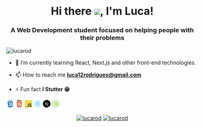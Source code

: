 <h1 align="center">Hi there <img src="https://raw.githubusercontent.com/kaueMarques/kaueMarques/master/hi.gif" width="30px">, I'm Luca!</h1>
<h3 align="center">A Web Development student focused on helping people with their problems</h3>
<p align="left"> <img src="https://komarev.com/ghpvc/?username=lucarod" alt="lucarod" /> </p>

- 🌱 I’m currently learning React, Next.js and other front-end technologies.

- 📫 How to reach me **luca12rodrigues@gmail.com**

- ⚡ Fun fact **I Stutter 😁**

<p align="left">
<img src="https://raw.githubusercontent.com/devicons/devicon/master/icons/css3/css3-plain-wordmark.svg" alt="css3"  width="20" height="20"/>
<img src="https://raw.githubusercontent.com/devicons/devicon/master/icons/html5/html5-original-wordmark.svg" alt="html5"  width="20" height="20"/>
<img src="https://raw.githubusercontent.com/devicons/devicon/master/icons/javascript/javascript-original.svg" alt="javascript" width="20" height="20"/>
<img src="https://raw.githubusercontent.com/devicons/devicon/master/icons/react/react-original.svg" alt="react" width="20" height="20"/>
<img src="https://raw.githubusercontent.com/devicons/devicon/master/icons/nextjs/nextjs-original.svg" alt="next" width="20" height="20"/>
<img src="https://raw.githubusercontent.com/devicons/devicon/master/icons/nodejs/nodejs-original.svg" alt="c" width="20" height="20"/>
</p>

<p align="center">
<a href="https://codepen.io/lucarod" target="blank"><img align="center" src="https://cdn.jsdelivr.net/npm/simple-icons@3.0.1/icons/codepen.svg" alt="lucarod" height="20" width="20" /></a>
<a href="https://www.linkedin.com/in/lucarod/" target="blank"><img align="center" src="https://cdn.jsdelivr.net/npm/simple-icons@3.0.1/icons/linkedin.svg" alt="lucarod" height="20" width="20" /></a>
</p>

<!--

Here are some ideas to get you started:

- 🔭 I’m currently working on ...
- 🌱 I’m currently learning ...
- 👯 I’m looking to collaborate on ...
- 🤔 I’m looking for help with ...
- 💬 Ask me about ...
- 📫 How to reach me: ...
- 😄 Pronouns: ...
- ⚡ Fun fact: ...
-->
